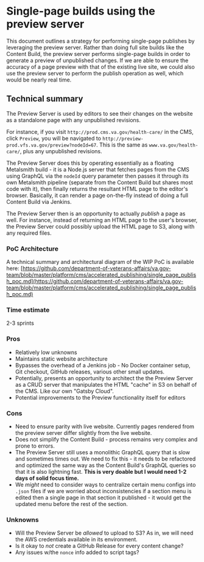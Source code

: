 # Single-page builds using the preview server
This document outlines a strategy for performing single-page publishes by leveraging the preview server. Rather than doing full site builds like the Content Build, the preview server performs single-page builds in order to generate a preview of unpublished changes. If we are able to ensure the accuracy of a page preview with that of the existing live site, we could also use the preview server to perform the publish operation as well, which would be nearly real time.

## Technical summary
The Preview Server is used by editors to see their changes on the website as a standalone page with any unpublished revisions. 

For instance, if you visit `http://prod.cms.va.gov/health-care/` in the CMS, click `Preview`, you will be navigated to  `http://preview-prod.vfs.va.gov/preview?nodeId=67`. This is the same as `www.va.gov/health-care/`, plus any unpublished revisions.

The Preview Server does this by operating essentially as a floating Metalsmith build - it is a Node.js server that fetches pages from the CMS using GraphQL via the `nodeId` query parameter then passes it through its own Metalsmith pipeline (separate from the Content Build but shares most code with it), then finally returns the resultant HTML page to the editor's browser. Basically, it can render a page on-the-fly instead of doing a full Content Build via Jenkins.

The Preview Server then is an opportunity to actually _publish_ a page as well. For instance, instead of returning an HTML page to the user's browser, the Preview Server could possibly upload the HTML page to S3, along with any required files.

### PoC Architecture

A technical summary and architectural diagram of the WIP PoC is available here:
[https://github.com/department-of-veterans-affairs/va.gov-team/blob/master/platform/cms/accelerated_publishing/single_page_publish_poc.md](https://github.com/department-of-veterans-affairs/va.gov-team/blob/master/platform/cms/accelerated_publishing/single_page_publish_poc.md)

### Time estimate
2-3 sprints

### Pros
- Relatively low unknowns
- Maintains static website architecture
- Bypasses the overhead of a Jenkins job - No Docker container setup, Git checkout, GitHub releases, various other small updates.
- Potentially, presents an opportunity to architect the the Preview Server as a CRUD server that manipulates the HTML "cache" in S3 on behalf of the CMS. Like our own "Gatsby Cloud".
- Potential improvements to the Preview functionality itself for editors

### Cons
- Need to ensure parity with live website. Currently pages rendered from the preview server differ slightly from the live website.
- Does not simplify the Content Build - process remains very complex and prone to errors.
- The Preview Server still uses a monolithic GraphQL query that is slow and sometimes times out. We need to fix this - it needs to be refactored and optimized the same way as the Content Build's GraphQL queries so that it is also lightning fast. __This is very doable but I would need 1-2 days of solid focus time.__
- We _might_ need to consider ways to centralize certain menu configs into `.json` files if we are worried about inconsistencies if a section menu is edited then a single page in that section it published - it would get the updated menu before the rest of the section.

### Unknowns
- Will the Preview Server be _allowed_ to upload to S3? As in, we will need the AWS credentials available in its environment.
- Is it okay to _not_ create a GitHub Release for every content change?
- Any issues w/the `nonce` info added to script tags?


